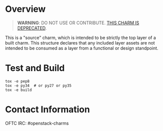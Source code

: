 # Overview

> **WARNING**: DO NOT USE OR CONTRIBUTE.
> [THIS CHARM IS DEPRECATED](https://docs.openstack.org/charm-guide/latest/openstack-charms.html).

This is a "source" charm, which is intended to be strictly the top
layer of a built charm.  This structure declares that any included
layer assets are not intended to be consumed as a layer from a
functional or design standpoint.

# Test and Build

```
tox -e pep8
tox -e py34  # or py27 or py35
tox -e build
```

# Contact Information

OFTC IRC: #openstack-charms

